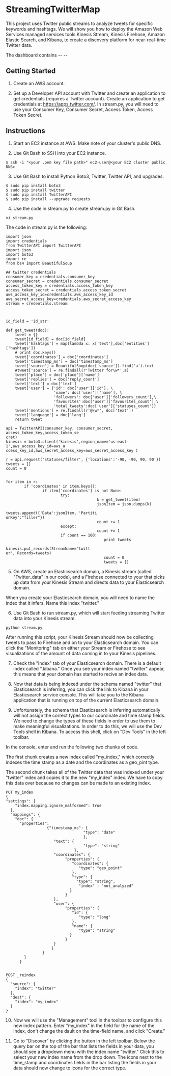 # StreamingTwitterMap
This project uses Twitter public streams to analyze tweets for specific keywords and hashtags. We will show you how to deploy the Amazon Web Services managed services tools Kinesis Stream, Kinesis Firehose, Amazon Elastic Search, and Kibana, to create a discovery platform for near-real-time Twitter data.  

The dashboard contains -- --

## Getting Started

1. Create an AWS account.

2. Set up a Developer API account with Twitter and create an application to get credentials (requires a Twitter account).
	Create an application to get credentials at https://apps.twitter.com/. In stream.py, you will need to use your Consumer Key, Consumer Secret, Access Token, Access Token Secret.


## Instructions

1. Start an EC2 instance at AWS. Make note of your cluster's public DNS. 

2. Use Git Bash to SSH into your  EC2 instance.

```
$ ssh -i "<your .pem key file path>" ec2-user@<your EC2 cluster public DNS>
```

3. Use Git Bash to install Python Boto3, Twitter, Twitter API, and upgrades.

```
$ sudo pip install boto3
$ sudo pip install twitter
$ sudo pip install TwitterAPI
$ sudo pip install --upgrade requests
```

4. Use the code in stream.py to create stream.py in Git Bash.

```
vi stream.py
```
The code in stream.py is the following:

```
import json
import credentials
from TwitterAPI import TwitterAPI
import json
import boto3
import re
from bs4 import BeautifulSoup

## twitter credentials
consumer_key = credentials.consumer_key
consumer_secret = credentials.consumer_secret
access_token_key = credentials.access_token_key
access_token_secret = credentials.access_token_secret
aws_access_key_id=credentials.aws_access_key_id
aws_secret_access_key=credentials.aws_secret_access_key
stream = credentials.stream



id_field = 'id_str'

def get_tweet(doc):
    tweet = {}
    tweet[id_field] = doc[id_field]
    tweet['hashtags'] = map(lambda x: x['text'],doc['entities']['hashtags'])
    # print doc.keys()
    tweet['coordinates'] = doc['coordinates']
    tweet['timestamp_ms'] = doc['timestamp_ms']
    tweet['source'] = BeautifulSoup(doc['source']).find('a').text
    #tweet['source'] = re.findall(r'Twitter for\w*',a)
    tweet['place'] = doc['place']['name']
    tweet['replies'] = doc['reply_count']
    tweet['text'] = doc['text']
    tweet['user'] = {'id': doc['user']['id'], \
                     'name': doc['user']['name'], \
                     'followers': doc['user']['followers_count'],\
                     'favourites':doc['user']['favourites_count'],\
                     'total_tweets':doc['user']['statuses_count']}
    tweet['mentions'] = re.findall(r'@\w*', doc['text'])
    tweet['language'] = doc['lang']
    return tweet

api = TwitterAPI(consumer_key, consumer_secret, access_token_key,access_token_se
cret)
kinesis = boto3.client('kinesis',region_name='us-east-1',aws_access_key_id=aws_a
ccess_key_id,aws_secret_access_key=aws_secret_access_key )

r = api.request('statuses/filter', {'locations':'-90, -90, 90, 90'})
tweets = []
count = 0


for item in r:
        if 'coordinates' in item.keys():
                if item['coordinates'] is not None:
                        try:
                                        k = get_tweet(item)
                                        jsonItem = json.dumps(k)
                                        tweets.append({'Data':jsonItem, 'Partiti
onKey':"filler"})
                                        count += 1
                        except:
                                        count += 1
                        if count == 100:
                                           print tweets
                                           kinesis.put_records(StreamName="twitt
er", Records=tweets)
                                           count = 0
                                           tweets = []

```

5. On AWS, create an Elasticsearch domain, a Kinesis stream (called "Twitter_data" in our code), and a Firehose connected to your that picks up data from your Kinesis Stream and directs data to your Elasticsearch domain. 

When you create your Elasticsearch domain, you will need to name the index that it infers. Name this index "twitter."

6. Use Git Bash to run stream.py, which will start feeding streaming Twitter data into your Kinesis stream.

```
python stream.py
```
After running this script, your Kinesis Stream should now be collecting tweets to pass to Firehose and on to your Elasticsearch domain. You can click the "Monitoring" tab on either your Stream or Firehose to see visualizations of the amount of data coming in to your Kinesis pipelines. 

7. Check the "Index" tab of your Elasticsearch domain. There is a default index called ".kibana." Once you see your index named "twitter" appear, this means that your domain has started to recive an index data. 

8. Now that data is being indexed under the schema named "twitter" that Elasticsearch is inferring, you can click the link to Kibana in your Elasticsearch service console. This will take you to the Kibana application that is running on top of the current Elasticsearch domain. 

9. Unfortunately, the schema that Elasticsearch is inferring automatically will not assign the correct types to our coordinate and time stamp fields. We need to change the types of these fields in order to use them to make meaningful visualizations. In order to do this, we will use the Dev Tools shell in Kibana. To access this shell, click on "Dev Tools" in the left toolbar.

In the console, enter and run the following two chunks of code. 

The first chunk creates a new index called "my_index," which correctly indexes the time stamp as a date and the coordinates as a geo_pint type. 

The second chunk takes all of the Twitter data that was indexed under your "twitter" index and copies it to the new "my_index" index. We have to copy this data over because no changes can be made to an existing index. 

```
PUT my_index
{
"settings": {
    "index.mapping.ignore_malformed": true 
  },
  "mappings": {
    "doc": { 
      "properties": 
				  {"timestamp_ms": {
                                  "type": "date"
                                  },
                     "text": {
                                  "type": "string"
                              },
                     "coordinates": {
                          "properties": {
                             "coordinates": {
                                "type": "geo_point"
                             },
                             "type": {
                               "type": "string",
                                "index" : "not_analyzed"
                            }
                          }
                     },
                     "user": {
                          "properties": {
                             "id": {
                                "type": "long"
                             },
                             "name": {
                                "type": "string"
                            }
                          }
                     }
                    }
				}
        }
      }


POST _reindex
{
  "source": {
    "index": "twitter"
  },
  "dest": {
    "index": "my_index"
  }
}	
```
10. Now we will use the "Management" tool in the toolbar to configure this new index pattern. Enter "my_index" in the field for the name of the index, don't change the dault on the time-field name, and click "Create."

11. Go to "Discover" by clicking the button in the left toolbar. Below the query bar on the top of the bar that lists the fields in your data, you should see a dropdown menu with the index name "twitter." Click this to select your new index name from the drop down. The icons next to the time_stamp and coordinates fields in the bar listing the fields in your data should now change to icons for the correct type.

